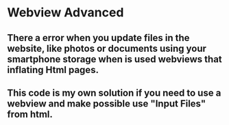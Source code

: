 # Webview Advanced
## There a error when you update files in the website, like photos or documents using your smartphone storage when is used webviews that inflating Html pages.
## This code is my own solution if you need to use a webview and make possible use "Input Files" from html.

